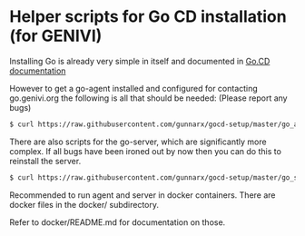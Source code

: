 Helper scripts for Go CD installation (for GENIVI)
=================================================

Installing Go is already very simple in itself and documented in
[Go.CD documentation](https://www.go.cd/documentation/user/current/installation/index.html)

However to get a go-agent installed and configured for contacting go.genivi.org
the following is all that should be needed: (Please report any bugs)

```bash
$ curl https://raw.githubusercontent.com/gunnarx/gocd-setup/master/go_agent_install.sh | bash
```

There are also scripts for the go-server, which are significantly more complex.
If all bugs have been ironed out by now then you can do this to reinstall the server.
```bash
$ curl https://raw.githubusercontent.com/gunnarx/gocd-setup/master/go_server_install.sh | bash
```

Recommended to run agent and server in docker containers.  There are docker
files in the docker/ subdirectory.

Refer to docker/README.md for documentation on those.
